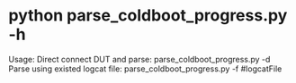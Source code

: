 # python parse_coldboot_progress.py -h
Usage:
Direct connect DUT and parse:
        parse_coldboot_progress.py -d
Parse using existed logcat file:
        parse_coldboot_progress.py -f #logcatFile


